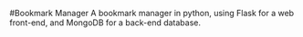 #Bookmark Manager
A bookmark manager in python, using Flask for a web front-end, and MongoDB for a back-end database.